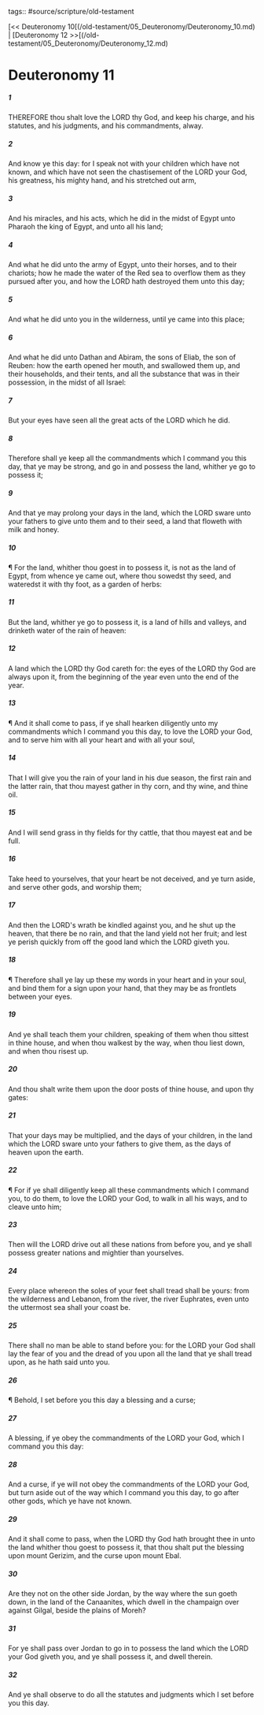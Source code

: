 tags:: #source/scripture/old-testament

[<< Deuteronomy 10[(/old-testament/05_Deuteronomy/Deuteronomy_10.md) | [Deuteronomy 12 >>[(/old-testament/05_Deuteronomy/Deuteronomy_12.md)

# Deuteronomy 11

##### 1

THEREFORE thou shalt love the LORD thy God, and keep his charge, and his statutes, and his judgments, and his commandments, alway.

##### 2

And know ye this day: for I speak not with your children which have not known, and which have not seen the chastisement of the LORD your God, his greatness, his mighty hand, and his stretched out arm,

##### 3

And his miracles, and his acts, which he did in the midst of Egypt unto Pharaoh the king of Egypt, and unto all his land;

##### 4

And what he did unto the army of Egypt, unto their horses, and to their chariots; how he made the water of the Red sea to overflow them as they pursued after you, and how the LORD hath destroyed them unto this day;

##### 5

And what he did unto you in the wilderness, until ye came into this place;

##### 6

And what he did unto Dathan and Abiram, the sons of Eliab, the son of Reuben: how the earth opened her mouth, and swallowed them up, and their households, and their tents, and all the substance that was in their possession, in the midst of all Israel:

##### 7

But your eyes have seen all the great acts of the LORD which he did.

##### 8

Therefore shall ye keep all the commandments which I command you this day, that ye may be strong, and go in and possess the land, whither ye go to possess it;

##### 9

And that ye may prolong your days in the land, which the LORD sware unto your fathers to give unto them and to their seed, a land that floweth with milk and honey.

##### 10

¶ For the land, whither thou goest in to possess it, is not as the land of Egypt, from whence ye came out, where thou sowedst thy seed, and wateredst it with thy foot, as a garden of herbs:

##### 11

But the land, whither ye go to possess it, is a land of hills and valleys, and drinketh water of the rain of heaven:

##### 12

A land which the LORD thy God careth for: the eyes of the LORD thy God are always upon it, from the beginning of the year even unto the end of the year.

##### 13

¶ And it shall come to pass, if ye shall hearken diligently unto my commandments which I command you this day, to love the LORD your God, and to serve him with all your heart and with all your soul,

##### 14

That I will give you the rain of your land in his due season, the first rain and the latter rain, that thou mayest gather in thy corn, and thy wine, and thine oil.

##### 15

And I will send grass in thy fields for thy cattle, that thou mayest eat and be full.

##### 16

Take heed to yourselves, that your heart be not deceived, and ye turn aside, and serve other gods, and worship them;

##### 17

And then the LORD's wrath be kindled against you, and he shut up the heaven, that there be no rain, and that the land yield not her fruit; and lest ye perish quickly from off the good land which the LORD giveth you.

##### 18

¶ Therefore shall ye lay up these my words in your heart and in your soul, and bind them for a sign upon your hand, that they may be as frontlets between your eyes.

##### 19

And ye shall teach them your children, speaking of them when thou sittest in thine house, and when thou walkest by the way, when thou liest down, and when thou risest up.

##### 20

And thou shalt write them upon the door posts of thine house, and upon thy gates:

##### 21

That your days may be multiplied, and the days of your children, in the land which the LORD sware unto your fathers to give them, as the days of heaven upon the earth.

##### 22

¶ For if ye shall diligently keep all these commandments which I command you, to do them, to love the LORD your God, to walk in all his ways, and to cleave unto him;

##### 23

Then will the LORD drive out all these nations from before you, and ye shall possess greater nations and mightier than yourselves.

##### 24

Every place whereon the soles of your feet shall tread shall be yours: from the wilderness and Lebanon, from the river, the river Euphrates, even unto the uttermost sea shall your coast be.

##### 25

There shall no man be able to stand before you: for the LORD your God shall lay the fear of you and the dread of you upon all the land that ye shall tread upon, as he hath said unto you.

##### 26

¶ Behold, I set before you this day a blessing and a curse;

##### 27

A blessing, if ye obey the commandments of the LORD your God, which I command you this day:

##### 28

And a curse, if ye will not obey the commandments of the LORD your God, but turn aside out of the way which I command you this day, to go after other gods, which ye have not known.

##### 29

And it shall come to pass, when the LORD thy God hath brought thee in unto the land whither thou goest to possess it, that thou shalt put the blessing upon mount Gerizim, and the curse upon mount Ebal.

##### 30

Are they not on the other side Jordan, by the way where the sun goeth down, in the land of the Canaanites, which dwell in the champaign over against Gilgal, beside the plains of Moreh?

##### 31

For ye shall pass over Jordan to go in to possess the land which the LORD your God giveth you, and ye shall possess it, and dwell therein.

##### 32

And ye shall observe to do all the statutes and judgments which I set before you this day.
